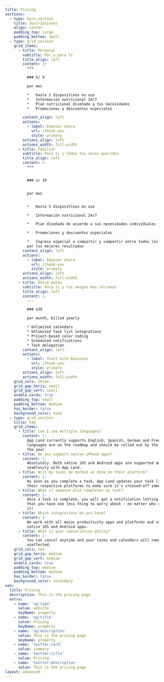 ```yaml
---
title: Pricing
sections:
  - type: hero_section
    title: Suscripciones
    align: center
    padding_top: large
    padding_bottom: small
  - type: grid_section
    grid_items:
      - title: Personal
        subtitle: Por y para ti
        title_align: left
        content: |+
          ***

          ### S/ 9

          por mes

          *   hasta 2 dispositivos en uso
          *   Información nutricional 24/7
          *   Plan nutricional diseñado a tus necesidades
          *   Promociones y descuentos especiales 

        content_align: left
        actions:
          - label: Empezar ahora
            url: /thank-you
            style: primary
        actions_align: left
        actions_width: full-width
      - title: Familiar
        subtitle: Para ti y todos tus seres queridos
        title_align: left
        content: >
          ***


          ### s/ 19


          por mes


          *   Hasta 5 dispositivos en uso

          *   Información nutricional 24/7

          *   Plan diseñado de acuerdo a sus necesidades individuales

          *   Promociones y descuentos especiales

          *   Ingreso especial a compartir y compartir entre todos los miembros
          por los mejores resultados
        content_align: left
        actions:
          - label: Empezar ahora
            url: /thank-you
            style: primary
        actions_align: left
        actions_width: full-width
      - title: Entre patas
        subtitle: Para ti y tus amigos mas cercanos
        title_align: left
        content: |-
          ---

          ### $39

          per month, billed yearly

          * Unlimited calendars
          * Unlimited task list integrations
          * Project-based color coding
          * Scheduled notifications
          * Task delegation
        content_align: left
        actions:
          - label: Start with Business
            url: /thank-you
            style: primary
        actions_align: left
        actions_width: full-width
    grid_cols: three
    grid_gap_horiz: small
    grid_gap_vert: small
    enable_cards: true
    padding_top: small
    padding_bottom: medium
    has_border: false
    background_color: none
  - type: grid_section
    title: FAQ
    grid_items:
      - title: Can I use multiple languages?
        content: |-
          App Land currently supports English, Spanish, German and French. Other
          languages are on the roadmap and should be rolled out by the end of
          the year.
      - title: Do you support native iPhone apps?
        content: |-
          Absolutely. Both native iOS and Android apps are supported and work
          seamlessly with App Land.
      - title: Will my tasks be marked as done on their platform?
        content: |-
          As soon as you complete a task, App Land updates your task lists on
          their respective platforms to make sure it's crossed-off immediately.
      - title: What if someone else completes my task?
        content: |-
          Once a task is complete, you will get a notification letting you know
          that you have one less thing to worry about - no matter who completes
          it!
      - title: Which integrations do you have?
        content: |-
          We work with all major productivity apps and platforms and support all
          native iOS and Android apps.
      - title: What is your cancellation policy?
        content: |-
          You can cancel anytime and your tasks and calendars will remain
          unaffected.
    grid_cols: two
    grid_gap_horiz: medium
    grid_gap_vert: medium
    enable_cards: true
    padding_top: medium
    padding_bottom: medium
    has_border: false
    background_color: secondary
seo:
  title: Pricing
  description: This is the pricing page
  extra:
    - name: 'og:type'
      value: website
      keyName: property
    - name: 'og:title'
      value: Pricing
      keyName: property
    - name: 'og:description'
      value: This is the pricing page
      keyName: property
    - name: 'twitter:card'
      value: summary
    - name: 'twitter:title'
      value: Pricing
    - name: 'twitter:description'
      value: This is the pricing page
layout: advanced
---
```

